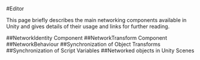 #Editor

This page briefly describes the main networking components available in Unity and gives details of their usage and links for further reading. 

##NetworkIdentity Component
##NetworkTransform Component
##NetworkBehaviour
##Synchronization of Object Transforms
##Synchronization of Script Variables
##Networked objects in Unity Scenes